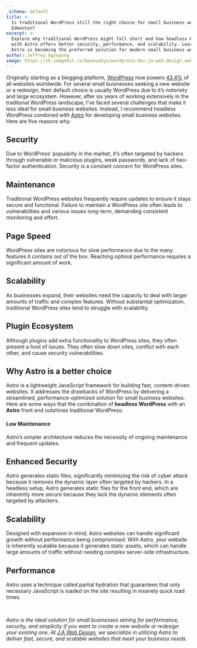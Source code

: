 ```yaml
---
_schema: default
title: >-
  Is traditional WordPress still the right choice for small business websites in
  Edmonton?
excerpt: >-
  Explore why traditional WordPress might fall short and how headless WordPress
  with Astro offers better security, performance, and scalability. Learn why
  Astro is becoming the preferred solution for modern small business websites.
author: Jeffrey Agyepong
image: https://ik.imagekit.io/boxhuwbys/wordpress-dev-ja-web-design.webp
---
```

Originally starting as a blogging platform, <a href="https://wordpress.org/" target="_blank" rel="noopener">WordPress</a> now powers <a href="https://www.wpzoom.com/blog/wordpress-statistics/" target="_blank" rel="noopener">43.4%</a> of all websites worldwide. For several small businesses seeking a new website or a redesign, their default choice is usually WordPress due to it’s notoriety and large ecosystem. However, after six years of working extensively in the traditonal WordPress landscape, I’ve faced several challenges that make it less ideal for small business websites. Instead, I recommend headless WordPress combined with <a href="https://astro.build/" target="_blank" rel="noopener">Astro</a> for developing small business websites. Here are five reasons why:

## Security

Due to WordPress’ popularity in the market, it’s often targeted by hackers through vulnerable or malicious plugins, weak passwords, and lack of two-factor authentication. Security is a constant concern for WordPress sites.

## Maintenance

Traditional WordPress websites frequently require updates to ensure it stays secure and functional. Failure to maintain a WordPress site often leads to vulnerabilities and various issues long-term, demanding consistent monitoring and effort.

## Page Speed

WordPress sites are notorious for slow performance due to the many features it contains out of the box. Reaching optimal performance requires a significant amount of work.

## Scalability

As businesses expand, their websites need the capacity to deal with larger amounts of traffic and complex features. Without substantial optimization, traditional WordPress sites tend to struggle with scalability.

## Plugin Ecosystem

Although plugins add extra functionality to WordPress sites, they often present a host of issues. They often slow down sites, conflict with each other, and cause security vulnerabilities.

## Why Astro is a better choice

Astro is a lightweight JavaScript framework for building fast, content-driven websites. It addresses the drawbacks of WordPress by delivering a streamlined, performance-optimized solution for small business websites. Here are some ways that the combination of **headless WordPress** with an **Astro** front end outshines traditional WordPress:

#### Low Maintenance

Astro’s simpler architecture reduces the necessity of ongoing maintenance and frequent updates.

## Enhanced Security

Astro generates static files, significantly minimizing the risk of cyber attack because it removes the dynamic layer often targeted by hackers. In a headless setup, Astro generates static files for the front end, which are inherently more secure because they lack the dynamic elements often targeted by attackers.

## Scalability

Designed with expansion in mind, Astro websites can handle significant growth without performance being compromised. With Astro, your website is inherently scalable because it generates static assets, which can handle large amounts of traffic without needing complex server-side infrastructure.

## Performance

Astro uses a technique called partial hydration that guarantees that only necessary JavaScript is loaded on the site resulting in insanely quick load times.

&nbsp;

*Astro is the ideal solution for small businesses aiming for performance, security, and simplicity if you want to create a new website or redesign your existing one. At* [*J.A Web Design*](https://jawebdesign.ca/services/web-development-design)*, we specialize in utilizing Astro to deliver fast, secure, and scalable websites that meet your business needs.*